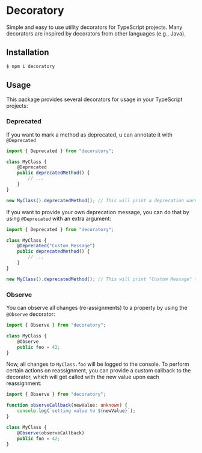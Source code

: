 # Decoratory

Simple and easy to use utility decorators for TypeScript projects. Many decorators are inspired by decorators from other languages (e.g., Java).

## Installation

```sh
$ npm i decoratory
```

## Usage

This package provides several decorators for usage in your TypeScript projects:

### Deprecated

If you want to mark a method as deprecated, u can annotate it with `@Deprecated`

```ts
import { Deprecated } from "decoratory";

class MyClass {
    @Deprecated
    public deprecatedMethod() {
        // ...
    }
}

new MyClass().deprecatedMethod(); // This will print a deprecation warning to the console
```

If you want to provide your own deprecation message, you can do that by using `@Deprecated` with an extra argument:

```ts
import { Deprecated } from "decoratory";

class MyClass {
    @Deprecated("Custom Message")
    public deprecatedMethod() {
        // ...
    }
}

new MyClass().deprecatedMethod(); // This will print "Custom Message" to the console
```

<!-- ### Readonly

If you want to ensure, that a property can only be assigned _once_, you can use the `@Readonly` decorator:

```ts
import { Readonly } from "decoratory";

class MyClass {
    @Readonly
    public foo = 24;

    public myFunction() {
        this.foo = 1337;
    }
}

new MyClass().myFunction(); // This will throw a TypeError, since `MyClass.foo` cannot be reassigned
``` -->

### Observe

You can observe all changes (re-assignments) to a property by using the `@Observe` decorator:

```ts
import { Observe } from "decoratory";

class MyClass {
    @Observe
    public foo = 42;
}
```

Now, all changes to `MyClass.foo` will be logged to the console. To perform certain actions on reassignment, you can provide a custom callback to the decorator, which will get called with the new value upon each reassignment:

```ts
import { Observe } from "decoratory";

function observeCallback(newValue: unknown) {
    console.log(`setting value to ${newValue}`);
}

class MyClass {
    @Observe(observeCallback)
    public foo = 42;
}
```
